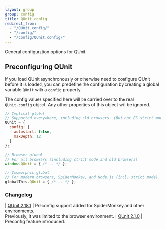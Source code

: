 ```yaml
---
layout: group
group: config
title: QUnit.config
redirect_from:
  - "/QUnit.config/"
  - "/config/"
  - "/config/QUnit.config/"
---
```


General configuration options for QUnit.

## Preconfiguring QUnit

If you load QUnit asynchronously or otherwise need to configure QUnit before it is loaded, you can predefine the configuration by creating a global variable `QUnit` with a `config` property.

The config values specified here will be carried over to the real `QUnit.config` object. Any other properties of this object will be ignored.

```js
// Implicit global
// Supported everywhere, including old browsers. (But not ES strict mode.)
QUnit = {
  config: {
    autostart: false,
    maxDepth: 12
  }
};

// Browser global
// For all browsers (including strict mode and old browsers)
window.QUnit = { /* .. */ };

// Isomorphic global
// For modern browsers, SpiderMonkey, and Node.js (incl. strict mode).
globalThis.QUnit = { /* .. */ };
```

### Changelog

| [QUnit 2.18.1](https://github.com/qunitjs/qunit/releases/tag/2.18.1) | Preconfig support added for SpiderMonkey and other environments.<br/>Previously, it was limited to the browser environment.
| [QUnit 2.1.0](https://github.com/qunitjs/qunit/releases/tag/2.1.0) | Preconfig feature introduced.

